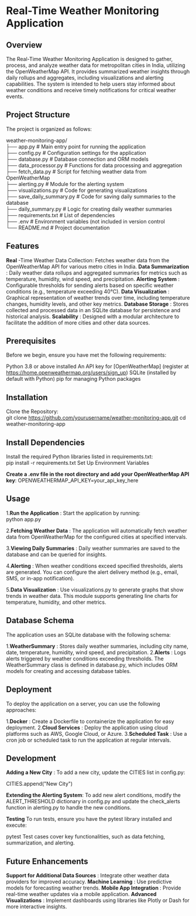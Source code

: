 # Real-Time Weather Monitoring Application

## Overview
The Real-Time Weather Monitoring Application is designed to gather, process, and analyze weather data for metropolitan cities in India, utilizing the OpenWeatherMap API. It provides summarized weather insights through daily rollups and aggregates, including visualizations and alerting capabilities. The system is intended to help users stay informed about weather conditions and receive timely notifications for critical weather events.

## Project Structure
The project is organized as follows:

weather-monitoring-app/  
├── app.py                       # Main entry point for running the application  
├── config.py                  # Configuration settings for the application  
├── database.py                # Database connection and ORM models  
├── data_processor.py          # Functions for data processing and aggregation  
├── fetch_data.py              # Script for fetching weather data from OpenWeatherMap  
├── alerting.py                # Module for the alerting system  
├── visualizations.py          # Code for generating visualizations  
├── save_daily_summary.py      # Code for saving daily summaries to the database  
├── daily_summary.py           # Logic for creating daily weather summaries  
├── requirements.txt           # List of dependencies  
├── .env                       # Environment variables (not included in version control  
└── README.md                  # Project documentation  

## Features
**Real** -Time Weather Data Collection: Fetches weather data from the OpenWeatherMap API for various metro cities in India.
**Data Summarization** : Daily weather data rollups and aggregated summaries for metrics such as temperature, humidity, wind speed, and precipitation.
**Alerting System** : Configurable thresholds for sending alerts based on specific weather conditions (e.g., temperature exceeding 40°C).
**Data Visualization** : Graphical representation of weather trends over time, including temperature changes, humidity levels, and other key metrics.
**Database Storage** : Stores collected and processed data in an SQLite database for persistence and historical analysis.
**Scalability** : Designed with a modular architecture to facilitate the addition of more cities and other data sources.

## Prerequisites
Before we begin, ensure you have met the following requirements:

Python 3.8 or above installed
An API key for [OpenWeatherMap] (register at https://home.openweathermap.org/users/sign_up)
SQLite (installed by default with Python)
pip for managing Python packages

## Installation
Clone the Repository:  
git clone https://github.com/yourusername/weather-monitoring-app.git
cd weather-monitoring-app

## Install Dependencies

Install the required Python libraries listed in requirements.txt:  
pip install -r requirements.txt
Set Up Environment Variables

**Create a .env file in the root directory and add your OpenWeatherMap API key**:
OPENWEATHERMAP_API_KEY=your_api_key_here

## Usage
1.**Run the Application** : Start the application by running:  
python app.py

2.**Fetching Weather Data** : The application will automatically fetch weather data from OpenWeatherMap for the configured cities at specified intervals.

3.**Viewing Daily Summaries** : Daily weather summaries are saved to the database and can be queried for insights.

4.**Alerting** : When weather conditions exceed specified thresholds, alerts are generated. You can configure the alert delivery method (e.g., email, SMS, or in-app notification).

5.**Data Visualization** : Use visualizations.py to generate graphs that show trends in weather data. This module supports generating line charts for temperature, humidity, and other metrics.

## Database Schema
The application uses an SQLite database with the following schema:

1.**WeatherSummary** : Stores daily weather summaries, including city name, date, temperature, humidity, wind speed, and precipitation.
2.**Alerts** : Logs alerts triggered by weather conditions exceeding thresholds.
      The WeatherSummary class is defined in database.py, which includes ORM models for creating and accessing database tables.

## Deployment
To deploy the application on a server, you can use the following approaches:

1.**Docker** : Create a Dockerfile to containerize the application for easy deployment.
2.**Cloud Services** : Deploy the application using cloud platforms such as AWS, Google Cloud, or Azure.
3.**Scheduled Task** : Use a cron job or scheduled task to run the application at regular intervals.

## Development
**Adding a New City** :
To add a new city, update the CITIES list in config.py:

CITIES.append("New City")

**Extending the Alerting System**:
To add new alert conditions, modify the ALERT_THRESHOLD dictionary in config.py and update the check_alerts function in alerting.py to handle the new conditions.

**Testing**
To run tests, ensure you have the pytest library installed and execute:

pytest
Test cases cover key functionalities, such as data fetching, summarization, and alerting.

## Future Enhancements
**Support for Additional Data Sources** : Integrate other weather data providers for improved accuracy.
**Machine Learning** : Use predictive models for forecasting weather trends.
**Mobile App Integration** : Provide real-time weather updates via a mobile application.
**Advanced Visualizations** : Implement dashboards using libraries like Plotly or Dash for more interactive insights.
